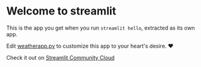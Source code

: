 # Welcome to streamlit

This is the app you get when you run `streamlit hello`, extracted as its own app.

Edit [weatherapp.py](./weather.py) to customize this app to your heart's desire. ❤️

Check it out on [Streamlit Community Cloud](https://st-hello-app.streamlit.app/)
